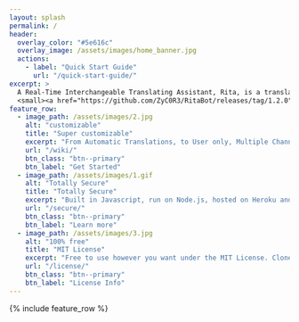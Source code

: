 ```yaml
---
layout: splash
permalink: /
header:
  overlay_color: "#5e616c"
  overlay_image: /assets/images/home_banner.jpg
  actions:
    - label: "Quick Start Guide"
      url: "/quick-start-guide/"
excerpt: >
  A Real-Time Interchangeable Translating Assistant, Rita, is a translation bot built using discord.js and Google Translate API.<br />
  <small><a href="https://github.com/ZyC0R3/RitaBot/releases/tag/1.2.0">Latest release v1.2.0-3</a></small>
feature_row:
  - image_path: /assets/images/2.jpg
    alt: "customizable"
    title: "Super customizable"
    excerpt: "From Automatic Translations, to User only, Multiple Channels and over 100+ supported Langauges"
    url: "/wiki/"
    btn_class: "btn--primary"
    btn_label: "Get Started"
  - image_path: /assets/images/1.gif
    alt: "Totally Secure"
    title: "Totally Secure"
    excerpt: "Built in Javascript, run on Node.js, hosted on Heroku and a command system thats Administrator only."
    url: "/secure/"
    btn_class: "btn--primary"
    btn_label: "Learn more"
  - image_path: /assets/images/3.jpg
    alt: "100% free"
    title: "MIT License"
    excerpt: "Free to use however you want under the MIT License. Clone it, fork it, customize it... whatever!"
    url: "/license/"
    btn_class: "btn--primary"
    btn_label: "License Info"      
---
```


{% include feature_row %}
